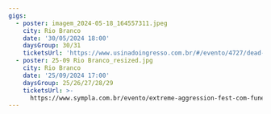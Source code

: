 ```yaml
---
gigs:
  - poster: imagem_2024-05-18_164557311.jpeg
    city: Rio Branco
    date: '30/05/2024 18:00'
    daysGroup: 30/31
    ticketsUrl: 'https://www.usinadoingresso.com.br/#/evento/4727/dead-fish-5736'
  - poster: 25-09 Rio Branco_resized.jpg
    city: Rio Branco
    date: '25/09/2024 17:00'
    daysGroup: 25/26/27/28/29
    ticketsUrl: >-
      https://www.sympla.com.br/evento/extreme-aggression-fest-com-funeratus-nervochaos-neuroticos-necromantticu-nampat/2569272
---
```


